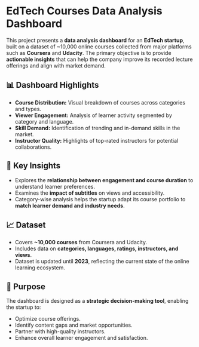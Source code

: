 # EdTech Courses Data Analysis Dashboard

This project presents a **data analysis dashboard** for an **EdTech startup**, built on a dataset of \~10,000 online courses collected from major platforms such as **Coursera** and **Udacity**. The primary objective is to provide **actionable insights** that can help the company improve its recorded lecture offerings and align with market demand.

## 📊 Dashboard Highlights

* **Course Distribution:** Visual breakdown of courses across categories and types.
* **Viewer Engagement:** Analysis of learner activity segmented by category and language.
* **Skill Demand:** Identification of trending and in-demand skills in the market.
* **Instructor Quality:** Highlights of top-rated instructors for potential collaborations.

## 🔎 Key Insights

* Explores the **relationship between engagement and course duration** to understand learner preferences.
* Examines the **impact of subtitles** on views and accessibility.
* Category-wise analysis helps the startup adapt its course portfolio to **match learner demand and industry needs**.

## 📈 Dataset

* Covers **\~10,000 courses** from Coursera and Udacity.
* Includes data on **categories, languages, ratings, instructors, and views**.
* Dataset is updated until **2023**, reflecting the current state of the online learning ecosystem.

## 🚀 Purpose

The dashboard is designed as a **strategic decision-making tool**, enabling the startup to:

* Optimize course offerings.
* Identify content gaps and market opportunities.
* Partner with high-quality instructors.
* Enhance overall learner engagement and satisfaction.

